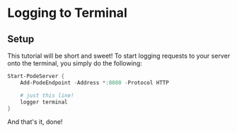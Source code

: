 # Logging to Terminal

## Setup

This tutorial will be short and sweet! To start logging requests to your server onto the terminal, you simply do the following:

```powershell
Start-PodeServer {
    Add-PodeEndpoint -Address *:8080 -Protocol HTTP

    # just this line!
    logger terminal
}
```

And that's it, done!